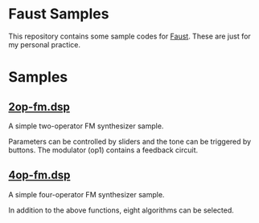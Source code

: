 # Faust Samples
This repository contains some sample codes for [Faust](https://faust.grame.fr).
These are just for my personal practice.

# Samples
## [2op-fm.dsp](./samples/2op-fm.dsp)
A simple two-operator FM synthesizer sample.

Parameters can be controlled by sliders and the tone can be triggered by buttons. The modulator (op1) contains a feedback circuit.

## [4op-fm.dsp](./samples/4op-fm.dsp)
A simple four-operator FM synthesizer sample.

In addition to the above functions, eight algorithms can be selected.